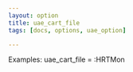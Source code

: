 ```yaml
---
layout: option
title: uae_cart_file
tags: [docs, options, uae_option]

---
```


Examples:
uae_cart_file = :HRTMon
